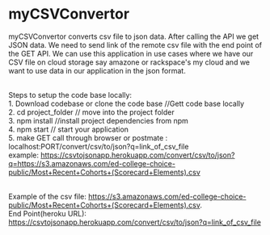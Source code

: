 # myCSVConvertor
myCSVConvertor converts csv file to json data. After calling the API we get JSON data. We need to send link of the remote csv file with the end point of the GET API. We can use this application in use cases where we have our CSV file on cloud storage say amazone or rackspace's my cloud and we want to use data in our application in the json format.<br><br>

Steps to setup the code base locally: <br>
    1. Download codebase or clone the code base //Gett code base locally<br>
    2. cd project_folder  // move into the project folder<br>
    3. npm install        //install project dependencies from npm<br>
    4. npm start          // start your application<br>
    5. make GET call through browser or postmate : localhost:PORT/convert/csv/to/json?q=link_of_csv_file<br>
example: https://csvtojsonapp.herokuapp.com/convert/csv/to/json?q=https://s3.amazonaws.com/ed-college-choice-public/Most+Recent+Cohorts+(Scorecard+Elements).csv <br><br>

Example of the csv file: https://s3.amazonaws.com/ed-college-choice-public/Most+Recent+Cohorts+(Scorecard+Elements).csv. <br>
End Point(heroku URL): https://csvtojsonapp.herokuapp.com/convert/csv/to/json?q=link_of_csv_file
